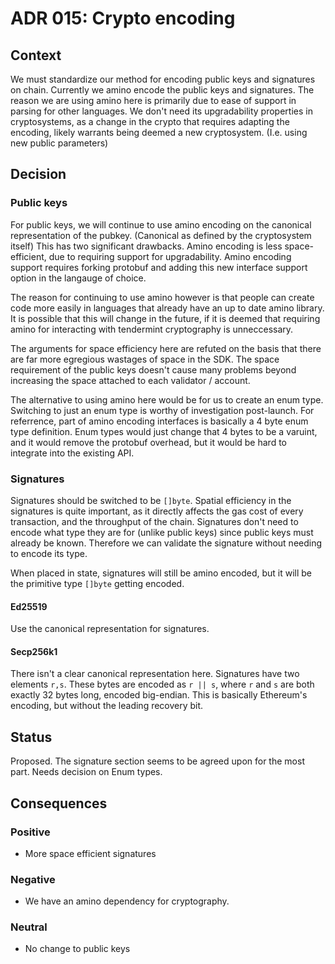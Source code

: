 # ADR 015: Crypto encoding

## Context

We must standardize our method for encoding public keys and signatures on chain.
Currently we amino encode the public keys and signatures.
The reason we are using amino here is primarily due to ease of support in
parsing for other languages.
We don't need its upgradability properties in cryptosystems, as a change in
the crypto that requires adapting the encoding, likely warrants being deemed
a new cryptosystem.
(I.e. using new public parameters)

## Decision

### Public keys

For public keys, we will continue to use amino encoding on the canonical
representation of the pubkey.
(Canonical as defined by the cryptosystem itself)
This has two significant drawbacks.
Amino encoding is less space-efficient, due to requiring support for upgradability.
Amino encoding support requires forking protobuf and adding this new interface support
option in the langauge of choice.

The reason for continuing to use amino however is that people can create code
more easily in languages that already have an up to date amino library.
It is possible that this will change in the future, if it is deemed that
requiring amino for interacting with tendermint cryptography is unneccessary.

The arguments for space efficiency here are refuted on the basis that there are
far more egregious wastages of space in the SDK.
The space requirement of the public keys doesn't cause many problems beyond
increasing the space attached to each validator / account.

The alternative to using amino here would be for us to create an enum type.
Switching to just an enum type is worthy of investigation post-launch.
For referrence, part of amino encoding interfaces is basically a 4 byte enum
type definition.
Enum types would just change that 4 bytes to be a varuint, and it would remove
the protobuf overhead, but it would be hard to integrate into the existing API.

### Signatures

Signatures should be switched to be `[]byte`.
Spatial efficiency in the signatures is quite important,
as it directly affects the gas cost of every transaction,
and the throughput of the chain.
Signatures don't need to encode what type they are for (unlike public keys)
since public keys must already be known.
Therefore we can validate the signature without needing to encode its type.

When placed in state, signatures will still be amino encoded, but it will be the
primitive type `[]byte` getting encoded.

#### Ed25519

Use the canonical representation for signatures.

#### Secp256k1

There isn't a clear canonical representation here.
Signatures have two elements `r,s`.
These bytes are encoded as `r || s`, where `r` and `s` are both exactly
32 bytes long, encoded big-endian.
This is basically Ethereum's encoding, but without the leading recovery bit.

## Status

Proposed. The signature section seems to be agreed upon for the most part.
Needs decision on Enum types.

## Consequences

### Positive

- More space efficient signatures

### Negative

- We have an amino dependency for cryptography.

### Neutral

- No change to public keys
